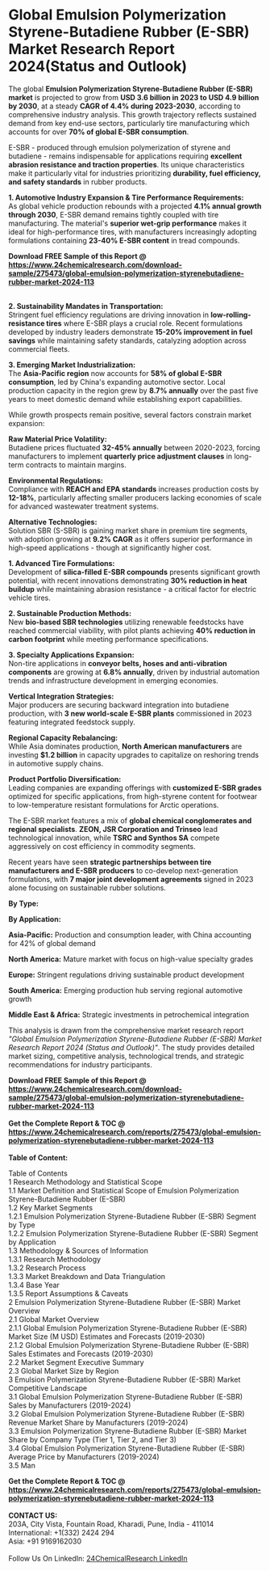 <h1>Global Emulsion Polymerization Styrene-Butadiene Rubber (E-SBR) Market Research Report 2024(Status and Outlook)</h1><p>The global <strong>Emulsion Polymerization Styrene-Butadiene Rubber (E-SBR) market</strong> is projected to grow from <strong>USD 3.6 billion in 2023 to USD 4.9 billion by 2030</strong>, at a steady <strong>CAGR of 4.4% during 2023-2030</strong>, according to comprehensive industry analysis. This growth trajectory reflects sustained demand from key end-use sectors, particularly tire manufacturing which accounts for over <strong>70% of global E-SBR consumption</strong>.</p><p>E-SBR - produced through emulsion polymerization of styrene and butadiene - remains indispensable for applications requiring <strong>excellent abrasion resistance and traction properties</strong>. Its unique characteristics make it particularly vital for industries prioritizing <strong>durability, fuel efficiency, and safety standards</strong> in rubber products.</p><p><strong>1. Automotive Industry Expansion &amp; Tire Performance Requirements:</strong><br>
As global vehicle production rebounds with a projected <strong>4.1% annual growth through 2030</strong>, E-SBR demand remains tightly coupled with tire manufacturing. The material's <strong>superior wet-grip performance</strong> makes it ideal for high-performance tires, with manufacturers increasingly adopting formulations containing <strong>23-40% E-SBR content</strong> in tread compounds.</p><div><b>Download FREE Sample of this Report @ 
            <a href="https://www.24chemicalresearch.com/download-sample/275473/global-emulsion-polymerization-styrenebutadiene-rubber-market-2024-113">
            https://www.24chemicalresearch.com/download-sample/275473/global-emulsion-polymerization-styrenebutadiene-rubber-market-2024-113</a></b></div><br><p><strong>2. Sustainability Mandates in Transportation:</strong><br>
Stringent fuel efficiency regulations are driving innovation in <strong>low-rolling-resistance tires</strong> where E-SBR plays a crucial role. Recent formulations developed by industry leaders demonstrate <strong>15-20% improvement in fuel savings</strong> while maintaining safety standards, catalyzing adoption across commercial fleets.</p><p><strong>3. Emerging Market Industrialization:</strong><br>
The <strong>Asia-Pacific region</strong> now accounts for <strong>58% of global E-SBR consumption</strong>, led by China's expanding automotive sector. Local production capacity in the region grew by <strong>8.7% annually</strong> over the past five years to meet domestic demand while establishing export capabilities.</p><p>While growth prospects remain positive, several factors constrain market expansion:</p><p><strong>Raw Material Price Volatility:</strong><br>
	Butadiene prices fluctuated <strong>32-45% annually</strong> between 2020-2023, forcing manufacturers to implement <strong>quarterly price adjustment clauses</strong> in long-term contracts to maintain margins.</p><p><strong>Environmental Regulations:</strong><br>
	Compliance with <strong>REACH and EPA standards</strong> increases production costs by <strong>12-18%</strong>, particularly affecting smaller producers lacking economies of scale for advanced wastewater treatment systems.</p><p><strong>Alternative Technologies:</strong><br>
	Solution SBR (S-SBR) is gaining market share in premium tire segments, with adoption growing at <strong>9.2% CAGR</strong> as it offers superior performance in high-speed applications - though at significantly higher cost.</p><p><strong>1. Advanced Tire Formulations:</strong><br>
Development of <strong>silica-filled E-SBR compounds</strong> presents significant growth potential, with recent innovations demonstrating <strong>30% reduction in heat buildup</strong> while maintaining abrasion resistance - a critical factor for electric vehicle tires.</p><p><strong>2. Sustainable Production Methods:</strong><br>
New <strong>bio-based SBR technologies</strong> utilizing renewable feedstocks have reached commercial viability, with pilot plants achieving <strong>40% reduction in carbon footprint</strong> while meeting performance specifications.</p><p><strong>3. Specialty Applications Expansion:</strong><br>
Non-tire applications in <strong>conveyor belts, hoses and anti-vibration components</strong> are growing at <strong>6.8% annually</strong>, driven by industrial automation trends and infrastructure development in emerging economies.</p><p><strong>Vertical Integration Strategies:</strong><br>
	Major producers are securing backward integration into butadiene production, with <strong>3 new world-scale E-SBR plants</strong> commissioned in 2023 featuring integrated feedstock supply.</p><p><strong>Regional Capacity Rebalancing:</strong><br>
	While Asia dominates production, <strong>North American manufacturers</strong> are investing <strong>$1.2 billion</strong> in capacity upgrades to capitalize on reshoring trends in automotive supply chains.</p><p><strong>Product Portfolio Diversification:</strong><br>
	Leading companies are expanding offerings with <strong>customized E-SBR grades</strong> optimized for specific applications, from high-styrene content for footwear to low-temperature resistant formulations for Arctic operations.</p><p>The E-SBR market features a mix of <strong>global chemical conglomerates and regional specialists</strong>. <strong>ZEON, JSR Corporation and Trinseo</strong> lead technological innovation, while <strong>TSRC and Synthos SA</strong> compete aggressively on cost efficiency in commodity segments.</p><p>Recent years have seen <strong>strategic partnerships between tire manufacturers and E-SBR producers</strong> to co-develop next-generation formulations, with <strong>7 major joint development agreements</strong> signed in 2023 alone focusing on sustainable rubber solutions.</p><p><strong>By Type:</strong></p><p><strong>By Application:</strong></p><p><strong>Asia-Pacific:</strong> Production and consumption leader, with China accounting for 42% of global demand</p><p><strong>North America:</strong> Mature market with focus on high-value specialty grades</p><p><strong>Europe:</strong> Stringent regulations driving sustainable product development</p><p><strong>South America:</strong> Emerging production hub serving regional automotive growth</p><p><strong>Middle East &amp; Africa:</strong> Strategic investments in petrochemical integration</p><p>This analysis is drawn from the comprehensive market research report <em>"Global Emulsion Polymerization Styrene-Butadiene Rubber (E-SBR) Market Research Report 2024 (Status and Outlook)"</em>. The study provides detailed market sizing, competitive analysis, technological trends, and strategic recommendations for industry participants.</p><div><b>Download FREE Sample of this Report @ 
            <a href="https://www.24chemicalresearch.com/download-sample/275473/global-emulsion-polymerization-styrenebutadiene-rubber-market-2024-113">
            https://www.24chemicalresearch.com/download-sample/275473/global-emulsion-polymerization-styrenebutadiene-rubber-market-2024-113</a></b></div><br><div><b>Get the Complete Report & TOC @ 
            <a href="https://www.24chemicalresearch.com/reports/275473/global-emulsion-polymerization-styrenebutadiene-rubber-market-2024-113">
            https://www.24chemicalresearch.com/reports/275473/global-emulsion-polymerization-styrenebutadiene-rubber-market-2024-113</a></b></div><br>
            <b>Table of Content:</b><p>Table of Contents<br />
1 Research Methodology and Statistical Scope<br />
1.1 Market Definition and Statistical Scope of Emulsion Polymerization Styrene-Butadiene Rubber (E-SBR)<br />
1.2 Key Market Segments<br />
1.2.1 Emulsion Polymerization Styrene-Butadiene Rubber (E-SBR) Segment by Type<br />
1.2.2 Emulsion Polymerization Styrene-Butadiene Rubber (E-SBR) Segment by Application<br />
1.3 Methodology & Sources of Information<br />
1.3.1 Research Methodology<br />
1.3.2 Research Process<br />
1.3.3 Market Breakdown and Data Triangulation<br />
1.3.4 Base Year<br />
1.3.5 Report Assumptions & Caveats<br />
2 Emulsion Polymerization Styrene-Butadiene Rubber (E-SBR) Market Overview<br />
2.1 Global Market Overview<br />
2.1.1 Global Emulsion Polymerization Styrene-Butadiene Rubber (E-SBR) Market Size (M USD) Estimates and Forecasts (2019-2030)<br />
2.1.2 Global Emulsion Polymerization Styrene-Butadiene Rubber (E-SBR) Sales Estimates and Forecasts (2019-2030)<br />
2.2 Market Segment Executive Summary<br />
2.3 Global Market Size by Region<br />
3 Emulsion Polymerization Styrene-Butadiene Rubber (E-SBR) Market Competitive Landscape<br />
3.1 Global Emulsion Polymerization Styrene-Butadiene Rubber (E-SBR) Sales by Manufacturers (2019-2024)<br />
3.2 Global Emulsion Polymerization Styrene-Butadiene Rubber (E-SBR) Revenue Market Share by Manufacturers (2019-2024)<br />
3.3 Emulsion Polymerization Styrene-Butadiene Rubber (E-SBR) Market Share by Company Type (Tier 1, Tier 2, and Tier 3)<br />
3.4 Global Emulsion Polymerization Styrene-Butadiene Rubber (E-SBR) Average Price by Manufacturers (2019-2024)<br />
3.5 Man</p><div><b>Get the Complete Report & TOC @ 
            <a href="https://www.24chemicalresearch.com/reports/275473/global-emulsion-polymerization-styrenebutadiene-rubber-market-2024-113">
            https://www.24chemicalresearch.com/reports/275473/global-emulsion-polymerization-styrenebutadiene-rubber-market-2024-113</a></b></div><br><b>CONTACT US:</b><br>
            203A, City Vista, Fountain Road, Kharadi, Pune, India - 411014<br>
            International: +1(332) 2424 294<br>
            Asia: +91 9169162030 <br><br>
            Follow Us On LinkedIn: <a href="https://www.linkedin.com/company/24chemicalresearch/">24ChemicalResearch LinkedIn</a>